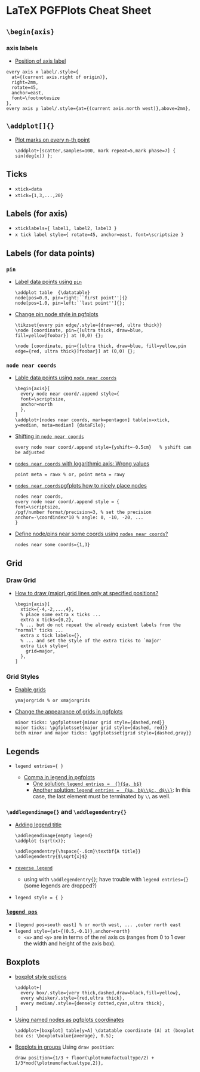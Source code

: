 # LaTeX PGFPlots Cheat Sheet

## `\begin{axis}`

### axis labels
  - [Position of axis label](http://tex.stackexchange.com/a/122749/23098)

  ```
  every axis x label/.style={ 
    at={(current axis.right of origin)},
    right=2mm,
    rotate=45,
    anchor=east,
    font=\footnotesize
  },
  every axis y label/.style={at={(current axis.north west)},above=2mm},
  ```

## `\addplot[]{}`
- [Plot marks on every n-th point](http://tex.stackexchange.com/a/239707/23098)

  ```
  \addplot+[scatter,samples=100, mark repeat=5,mark phase=7] { sin(deg(x)) };
  ```
  
## Ticks
- `xtick=data`
- `xtick={1,3,...,20}`

## Labels (for axis)
- `xticklabels={ label1, label2, label3 }`
- `x tick label style={ rotate=45, anchor=east, font=\scriptsize }`

## Labels (for data points)

### `pin`
- [Label data points using `pin`](http://tex.stackexchange.com/a/191398/23098)

  ```
  \addplot table  {\datatable}
  node[pos=0.0, pin=right:``first point'']{} 
  node[pos=1.0, pin=left:``last point'']{};
  ```
- [Change pin node style in pgfplots](http://tex.stackexchange.com/a/42302/23098)

  ```
  \tikzset{every pin edge/.style={draw=red, ultra thick}}
  \node [coordinate, pin={[ultra thick, draw=blue, fill=yellow]foobar}] at (0,0) {};
  ```

  ```
  \node [coordinate, pin={[ultra thick, draw=blue, fill=yellow,pin edge={red, ultra thick}]foobar}] at (0,0) {};
  ```

### `node near coords`
- [Lable data points using `node near coords`](http://tex.stackexchange.com/a/191439/23098)

  ```
  \begin{axis}[
    every node near coord/.append style={
    font=\scriptsize,
    anchor=north
    },
  ]
  \addplot+[nodes near coords, mark=pentagon] table[x=xtick, y=median, meta=median] {dataFile};
  ```

- [Shifting in `node near coords`](http://tex.stackexchange.com/a/177449/23098)

  ```
  every node near coord/.append style={yshift=-0.5cm}   % yshift can be adjusted
  ```

- [`nodes near coords` with logarithmic axis: Wrong values](http://tex.stackexchange.com/a/142967/23098)

  ```
  point meta = rawx % or, point meta = rawy
  ```
- [`nodes near coords`pgfplots how to nicely place nodes](http://tex.stackexchange.com/a/58870/23098)

  ```
  nodes near coords,
  every node near coord/.append style = {
  font=\scriptsize,
  /pgf/number format/precision=3, % set the precision
  anchor=-\coordindex*10 % angle: 0, -10, -20, ...
  }
  ```

- [Define node/pins near some coords using `nodes near coords`?](http://tex.stackexchange.com/a/191439/23098)

  ```
  nodes near some coords={1,3}
  ```
## Grid

### Draw Grid
- [How to draw (major) grid lines only at specified positions?](http://tex.stackexchange.com/a/306095/23098)

  ```
  \begin{axis}[
    xtick={-4,-2,...,4},
    % place some extra x ticks ...
    extra x ticks={0,2},
    % ... but do not repeat the already existent labels from the "normal" ticks ...
    extra x tick labels={},
    % ... and set the style of the extra ticks to `major'
    extra tick style={
      grid=major,
    },
  ]
  ```

### Grid Styles

- [Enable grids](http://tex.stackexchange.com/a/96837/23098)

  ```
  ymajorgrids % or xmajorgrids
  ```

- [Change the appearance of grids in pgfplots](http://tex.stackexchange.com/a/91223/23098)

  ```
  minor ticks: \pgfplotsset{minor grid style={dashed,red}}
  major ticks: \pgfplotsset{major grid style={dashed, red}}
  both minor and major ticks: \pgfplotsset{grid style={dashed,gray}}
  ```

## Legends

- `legend entries={ }`

  - [Comma in legend in pgfplots](http://tex.stackexchange.com/q/129624/23098)
    - [One solution: `legend entries =  {}{$a, b$}`](http://tex.stackexchange.com/a/129626/23098)
    - [Another solution: `legend entries =  {$a, b$\\$c, d$\\}`](http://tex.stackexchange.com/a/154807/23098): In this case, the last element must be terminated by `\\` as well.
### `\addlegendimage{}` and `\addlegendentry{}`

  - [Adding legend title](http://tex.stackexchange.com/a/2332/23098)

    ```
    \addlegendimage{empty legend}
    \addplot {sqrt(x)}; 

    \addlegendentry{\hspace{-.6cm}\textbf{A title}}
    \addlegendentry{$\sqrt{x}$}
    ```
  
- [`reverse legend`](http://tex.stackexchange.com/a/136261/23098)
  - using with `\addlegendentry{}`; have trouble with `legend entries={}` (some legends are dropped?)

- `legend style = { }`

### [`legend pos`](http://tex.stackexchange.com/a/227101/23098)
  - `[legend pos=south east] % or north west, ... ,outer north east`
  - `legend style={at={(0.5,-0.1)},anchor=north}`
    - `<x>` and `<y>` are in terms of the rel axis cs (ranges from 0 to 1 over the width and height of the axis box).

## Boxplots

- [boxplot style options](http://tex.stackexchange.com/a/181011/23098)

  ```
  \addplot+[
    every box/.style={very thick,dashed,draw=black,fill=yellow},
    every whisker/.style={red,ultra thick},
    every median/.style={densely dotted,cyan,ultra thick},
  ]
  ```

- [Using named nodes as pgfplots coordinates](http://tex.stackexchange.com/a/257493/23098)

  ```
  \addplot+[boxplot] table[y=A] \datatable coordinate (A) at (boxplot box cs: \boxplotvalue{average}, 0.5);
  ```

- [Boxplots in groups](http://tex.stackexchange.com/a/183856/23098)
  Using `draw position`:

  ```
  draw position={1/3 + floor(\plotnumofactualtype/2) + 1/3*mod(\plotnumofactualtype,2)},
  ```
